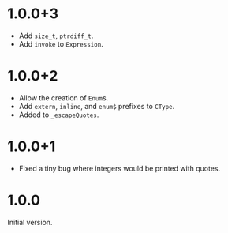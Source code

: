# 1.0.0+3
* Add `size_t`, `ptrdiff_t`.
* Add `invoke` to `Expression`.

# 1.0.0+2
* Allow the creation of `Enum`s.
* Add `extern`, `inline`, and `enum$` prefixes to `CType`.
* Added to `_escapeQuotes`.

# 1.0.0+1
* Fixed a tiny bug where integers would be printed with quotes.

# 1.0.0
Initial version.